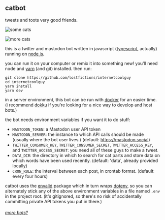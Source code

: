 ## catbot

tweets and toots very good friends.

![some cats](https://i.imgur.com/bWQ7Y75.png)

![more cats](https://i.imgur.com/4NXrvB5.png)

this is a twitter and mastodon bot written in javascript
([typescript](https://www.typescriptlang.org/), actually) running on
[node.js](http://nodejs.org/).

you can run it on your computer or remix it into something new! you'll need node
and [yarn](https://yarnpkg.com) (and git) installed. then run:
```
git clone https://github.com/lostfictions/internetcoolguy
cd internetcoolguy
yarn install
yarn dev
```

in a server environment, this bot can be run with
[docker](https://docs.docker.com/) for an easier time. (i recommend
[dokku](http://dokku.viewdocs.io/dokku/) if you're looking for a nice way to
develop and host bots.)

the bot needs environment variables if you want it to do stuff:

- `MASTODON_TOKEN`: a Mastodon user API token
- `MASTODON_SERVER`: the instance to which API calls should be made (usually
  where the bot user lives.) (default: https://mastodon.social)
- `TWITTER_CONSUMER_KEY`, `TWITTER_CONSUMER_SECRET`, `TWITTER_ACCESS_KEY`, and
  `TWITTER_ACCESS_SECRET`: you need all of these guys to make a tweet.
- `DATA_DIR`: the directory in which to search for cat parts and store data on
  which words have been used recently. (default: 'data', already provided
  locally)
- `CRON_RULE`: the interval between each post, in crontab format. (default:
  every four hours)

catbot uses the [envalid](https://github.com/af/envalid) package which in turn
wraps [dotenv](https://github.com/motdotla/dotenv), so you can alternately stick
any of the above environment variables in a file named `.env` in the project
root. (it's gitignored, so there's no risk of accidentally committing private
API tokens you put in there.)

###### [more bots?](https://github.com/lostfictions?tab=repositories&q=botally)
